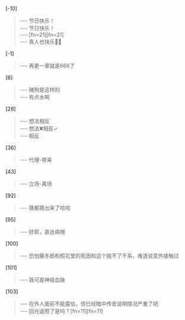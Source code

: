 
[-10] 
>--- 节日快乐！<br>
>--- 节日快乐！<br>
>--- [fn=21][fn=21]<br>
>--- 真人也快乐✌🏻<br>

[-1] 
>--- 再更一章就是666了<br>

[6] 
>--- 赌狗是这样的<br>
>--- 有点水啊<br>

[28] 
>--- 想法相反<br>
>--- 想法❌相反✓<br>
>--- 相反<br>

[36] 
>--- 代理-带来<br>

[43] 
>--- 立场-离场<br>

[92] 
>--- 猜都猜出来了哈哈<br>

[95] 
>--- 好耶，直达病根<br>

[100] 
>--- 恐怕藤冬郎和假花堂的死因和这个脱不了干系，难道说意外接触过<br>

[101] 
>--- 我可是神级血脉<br>

[103] 
>--- 在外人面前不能露怯，但已经暗中传音说明情况严重了吧<br>
>--- 回光返照了是吗？[fn=11][fn=11]<br>
